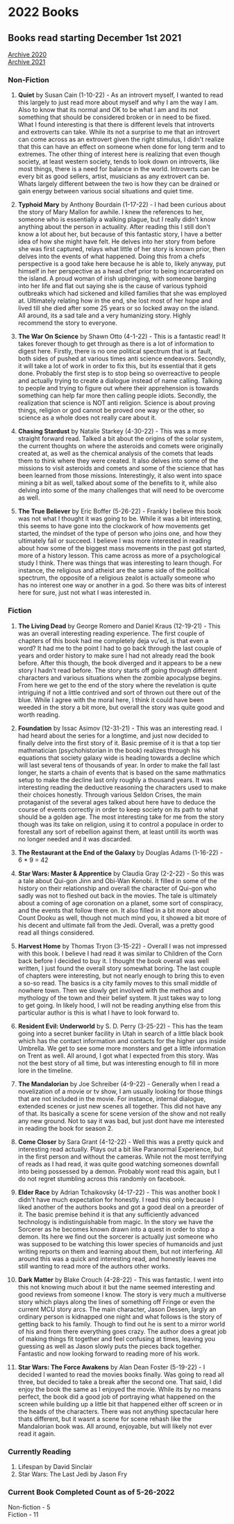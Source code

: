 # 2022 Books

## Books read starting December 1st 2021
[Archive 2020](https://github.com/Tsukiyonocm/Reading-List/blob/main/README-2020.md)\
[Archive 2021](https://github.com/Tsukiyonocm/Reading-List/blob/main/README-2021.md)

### Non-Fiction
1. <b>Quiet</b> by Susan Cain (1-10-22) - As an introvert myself, I wanted to read this largely to just read more about myself and why I am the way I am. Also to know that its normal and OK to be what I am and its not something that should be considered broken or in need to be fixed. What I found interesting is that there is different levels that introverts and extroverts can take. While its not a surprise to me that an introvert can come across as an extrovert given the right stimulus, I didn't realize that this can have an effect on someone when done for long term and to extremes. The other thing of interest here is realizing that even though society, at least western society, tends to look down on introverts, like most things, there is a need for balance in the world. Introverts can be every bit as good sellers, artist, musicians as any extrovert can be. Whats largely different between the two is how they can be drained or gain energy between various social situations and quiet time.

2. <b>Typhoid Mary</b> by Anthony Bourdain (1-17-22) - I had been curious about the story of Mary Mallon for awhile. I knew the references to her, someone who is essentially a walking plague, but I really didn't know anything about the person in actuality. After reading this I still don't know a lot about her, but because of this fantastic story, I have a better idea of how she might have felt. He delves into her story from before she was first captured, relays what little of her story is known prior, then delves into the events of what happened. Doing this from a chefs perspective is a good take here because he is able to, likely anyway, put himself in her perspective as a head chef prior to being incarcerated on the island. A proud woman of irish upbringing, with someone barging into her life and flat out saying she is the cause of various typhoid outbreaks which had sickened and killed families that she was employed at. Ultimately relating how in the end, she lost most of her hope and lived till she died after some 25 years or so locked away on the island. All around, its a sad tale and a very humanizing story. Highly recommend the story to everyone.

3. <b>The War On Science</b> by Shawn Otto (4-1-22) - This is a fantastic read! It takes forever though to get through as there is a lot of information to digest here. Firstly, there is no one political spectrum that is at fault, both sides of pushed at various times anti science endeavors. Secondly, it will take a lot of work in order to fix this, but its essential that it gets done. Probably the first step is to stop being so overreactive to people and actually trying to create a dialogue instead of name calling. Talking to people and trying to figure out where their apprehension is towards something can help far more then calling people idiots. Secondly, the realization that science is NOT anti religion. Science is about proving things, religion or god cannot be proved one way or the other, so science as a whole does not really care about it.

4. <b>Chasing Stardust</b> by Natalie Starkey (4-30-22) - This was a more straight forward read. Talked a bit about the origins of the solar system, the current thoughts on where the asteroids and comets were originally created at, as well as the chemical analysis of the comets that leads them to think where they were created. It also delves into some of the missions to visit asteroids and comets and some of the science that has been learned from those missions. Interestingly, it also went into space mining a bit as well, talked about some of the benefits to it, while also delving into some of the many challenges that will need to be overcome as well.

5. <b>The True Believer</b> by Eric Boffer (5-26-22) - Frankly I believe this book was not what I thought it was going to be. While it was a bit interesting, this seems to have gone into the clockwork of how movements get started, the mindset of the type of person who joins one, and how they ultimately fail or succeed. I believe I was more interested in reading about how some of the biggest mass movements in the past got started, more of a history lesson. This came across as more of a psychological study I think. There was things that was interesting to learn though. For instance, the religious and atheist are the same side of the political spectrum, the opposite of a religious zealot is actually someone who has no interest one way or another in a god. So there was bits of interest here for sure, just not what I was interested in.

### Fiction

1. <b>The Living Dead</b> by George Romero and Daniel Kraus (12-19-21) - This was an overall interesting reading experience. The first couple of chapters of this book had me completely deja vu'ed, is that even a word? It had me to the point I had to go back through the last couple of years and order history to make sure I had not already read the book before. After this though, the book diverged and it appears to be a new story I hadn't read before. The story starts off going through different characters and various situations when the zombie apocalypse begins. From here we get to the end of the story where the revelation is quite intriguing if not a little contrived and sort of thrown out there out of the blue. While I agree with the moral here, I think it could have been weeded in the story a bit more, but overall the story was quite good and worth reading.

2. <b>Foundation</b> by Issac Asimov (12-31-21) - This was an interesting read. I had heard about the series for a longtime, and just now decided to finally delve into the first story of it. Basic premise of it is that a top tier mathmatician (psychohistorian in the book) realizes through his equations that society galaxy wide is heading towards a decline which will last several tens of thousands of year. In order to make the fall last longer, he starts a chain of events that is based on the same mathmatics setup to make the decline last only roughly a thousand years. It was interesting reading the deductive reasoning the characters used to make their choices honestly. Through various Seldon Crises, the main protaganist of the several ages talked about here have to deduce the course of events correctly in order to keep society on its path to what should be a golden age. The most interesting take for me from the story though was its take on religion, using it to control a populace in order to forestall any sort of rebellion against them, at least untill its worth was no longer needed and it was discarded.

3. <b>The Restaurant at the End of the Galaxy</b> by Douglas Adams (1-16-22) - 6 * 9 = 42

4. <b>Star Wars: Master & Apprentice</b> by Claudia Gray (2-2-22) - So this was a tale about Qui-gon Jinn and Obi-Wan Kenobi. It filled in some of the history on their relationship and overall the character of Qui-gon who sadly was not to fleshed out back in the movies. The tale is ultimately about a coming of age coronation on a planet, some sort of conspiracy, and the events that follow there on. It also filled in a bit more about Count Dooku as well, though not much mind you, it showed a bit more of his decent and ultimate fall from the Jedi. Overall, was a pretty good read all things considered.

5. <b>Harvest Home</b> by Thomas Tryon (3-15-22) - Overall I was not impressed with this book. I believe I had read it was similar to Children of the Corn back before I decided to buy it. I thought the book overall was well written, I just found the overall story somewhat boring. The last couple of chapters were interesting, but not nearly enough to bring this to even a so-so read. The basics is a city family moves to this small middle of nowhere town. Then we slowly get involved with the methos and mythology of the town and their belief system. It just takes way to long to get going. In likely hood, I will not be reading anything else from this particular author is this is what I have to look forward to.

6. <b>Resident Evil: Underworld</b> by S. D. Perry (3-25-22) - This has the team going into a secret bunker facility in Utah in search of a little black book which has the contact information and contacts for the higher ups inside Umbrella. We get to see some more monsters and get a little information on Trent as well. All around, I got what I expected from this story. Was not the best story of all time, but was interesting enough to fill in more lore in the timeline.

7. <b>The Mandalorian</b> by Joe Schreiber (4-9-22) - Generally when I read a novelization of a movie or tv show, I am usually looking for those things that are not included in the movie. For instance, internal dialogue, extended scenes or just new scenes all together. This did not have any of that. Its basically a scene for scene version of the show and not really any new ground. Not to say it was bad, but just dont have me interested in reading the book for season 2.

8. <b>Come Closer</b> by Sara Grant (4-12-22) - Well this was a pretty quick and interesting read actually. Plays out a bit like Paranormal Experience, but in the first person and without the cameras. While not the most terrifying of reads as I had read, it was quite good watching someones downfall into being possessed by a demon. Probably wont read this again, but I do not regret stumbling across this randomly on facebook.

9. <b>Elder Race</b> by Adrian Tchaikovsky (4-17-22) - This was another book I didn't have much expectation for honestly. I read this only because I liked another of the authors books and got a good deal on a preorder of it. The basic premise behind it is that any sufficiently advanced technology is indistinguishable from magic. In the story we have the Sorcerer as he becomes known drawn into a quest in order to stop a demon. Its here we find out the sorcerer is actually just someone who was supposed to be watching this lower species of humanoids and just writing reports on them and learning about them, but not interfering. All around this was a quick and interesting read, and honestly leaves me still wanting to read more of the authors other works.

10. <b>Dark Matter</b> by Blake Crouch (4-28-22) - This was fantastic. I went into this not knowing much about it but the name seemed interesting and good reviews from someone I know. The story is very much a multiverse story which plays along the lines of something off Fringe or even the current MCU story arcs. The main character, Jason Dessen, largly an ordinary person is kidnapped one night and what follows is the story of getting back to his family. Though to find out he is sent to a mirror world of his and from there everything goes crazy. The author does a great job of making things fit together and feel confusing at times, leaving you guessing as well as Jason slowly puts the pieces back together. Fantastic and now looking forward to reading more of his work.

11. <b>Star Wars: The Force Awakens</b> by Alan Dean Foster (5-19-22) - I decided I wanted to read the movies books finally. Was going to read all three, but decided to take a break after the second one. That said, I did enjoy the book the same as I enjoyed the movie. While its by no means perfect, the book did a good job of portraying what happened on the screen while building up a little bit that happened either off screen or in the heads of the characters. There was not anything spectacular here thats different, but it wasnt a scene for scene rehash like the Mandalorian book was. All around, enjoyable, but will likely not ever read it again.


### Currently Reading

1.	Lifespan by David Sinclair
2.	Star Wars: The Last Jedi by Jason Fry

### Current Book Completed Count as of 5-26-2022

Non-fiction - 5\
Fiction - 11

